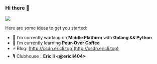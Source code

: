 ### Hi there 👋



![](https://github-readme-stats.vercel.app/api?username=EricLi404&hide_border=true&show_icons=true&line_height=30)

Here are some ideas to get you started:

- 🔭 I’m currently working on **Middle Platform** with **Golang && Python**
- 🌱 I’m currently learning **Pour-Over Coffee**
- ⚡ Blog: [http://csdn.ericli.top](http://csdn.ericli.top)
- 🎙 Clubhouse：**Eric li <@ericli404>**

